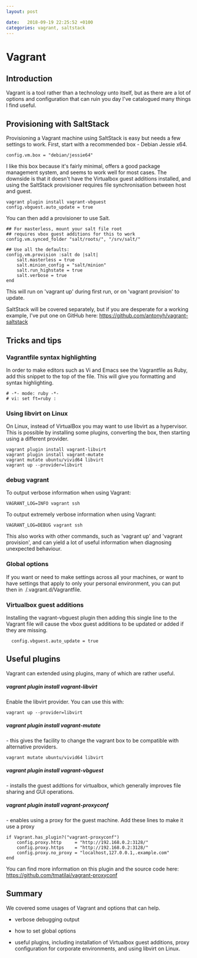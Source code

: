 ```yaml
---
layout: post

date:   2018-09-19 22:25:52 +0100
categories: vagrant, saltstack
---
```

Vagrant
=======

Introduction
------------

Vagrant is a tool rather than a technology unto itself, but as there are
a lot of options and configuration that can ruin you day I've catalogued
many things I find useful.

Provisioning with SaltStack
---------------------------

Provisioning a Vagrant machine using SaltStack is easy but needs a few
settings to work. First, start with a recommended box - Debian Jessie
x64.

    config.vm.box = "debian/jessie64" 

I like this box because it's fairly minimal, offers a good package
management system, and seems to work well for most cases. The downside
is that it doesn't have the Virtualbox guest additions installed, and
using the SaltStack provisioner requires file synchronisation between
host and guest.

    vagrant plugin install vagrant-vbguest
    config.vbguest.auto_update = true

You can then add a provisioner to use Salt.

    ## For masterless, mount your salt file root
    ## requires vbox guest additions for this to work
    config.vm.synced_folder "salt/roots/", "/srv/salt/"
        
    ## Use all the defaults:
    config.vm.provision :salt do |salt|
        salt.masterless = true
        salt.minion_config = "salt/minion"
        salt.run_highstate = true
        salt.verbose = true
    end      

This will run on 'vagrant up' during first run, or on 'vagrant
provision' to update.

SaltStack will be covered separately, but if you are desperate for a
working example, I've put one on GitHub here:
<https://github.com/antonyh/vagrant-saltstack>

Tricks and tips
---------------

### Vagrantfile syntax highlighting

In order to make editors such as Vi and Emacs see the Vagrantfile as
Ruby, add this snippet to the top of the file. This will give you
formatting and syntax highlighting.

    # -*- mode: ruby -*-
    # vi: set ft=ruby : 

### Using libvirt on Linux

On Linux, instead of VirtualBox you may want to use libvirt as a
hypervisor. This is possible by installing some plugins, converting the
box, then starting using a different provider.

    vagrant plugin install vagrant-libvirt
    vagrant plugin install vagrant-mutate
    vagrant mutate ubuntu/vivid64 libvirt
    vagrant up --provider=libvirt

### debug vagrant

To output verbose information when using Vagrant:

    VAGRANT_LOG=INFO vagrant ssh

To output extremely verbose information when using Vagrant:

    VAGRANT_LOG=DEBUG vagrant ssh

This also works with other commands, such as 'vagrant up' and 'vagrant
provision', and can yield a lot of useful information when diagnosing
unexpected behaviour.

### Global options

If you want or need to make settings across all your machines, or want
to have settings that apply to only your personal environment, you can
put then in  /.vagrant.d/Vagrantfile.

### Virtualbox guest additions

Installing the vagrant-vbguest plugin then adding this single line to
the Vagrant file will cause the vbox guest additions to be updated or
added if they are missing.

      config.vbguest.auto_update = true
      

Useful plugins
--------------

Vagrant can extended using plugins, many of which are rather useful.

##### vagrant plugin install vagrant-libvirt

Enable the libvirt provider. You can use this with:

    vagrant up --provider=libvirt

##### vagrant plugin install vagrant-mutate

\- this gives the facility to change the vagrant box to be compatible
with alternative providers.

    vagrant mutate ubuntu/vivid64 libvirt

##### vagrant plugin install vagrant-vbguest

\- installs the guest addtions for virtualbox, which generally improves
file sharing and GUI operations.

##### vagrant plugin install vagrant-proxyconf

\- enables using a proxy for the guest machine. Add these lines to make
it use a proxy

    if Vagrant.has_plugin?("vagrant-proxyconf")
        config.proxy.http     = "http://192.168.0.2:3128/"
        config.proxy.https    = "http://192.168.0.2:3128/"
        config.proxy.no_proxy = "localhost,127.0.0.1,.example.com"
    end
      

You can find more information on this plugin and the source code here:
<https://github.com/tmatilai/vagrant-proxyconf>

Summary
-------

We covered some usages of Vagrant and options that can help.

-   verbose debugging output

-   how to set global options

-   useful plugins, including installation of Virtualbox guest
    additions, proxy configuration for corporate environments, and using
    libvirt on Linux.
